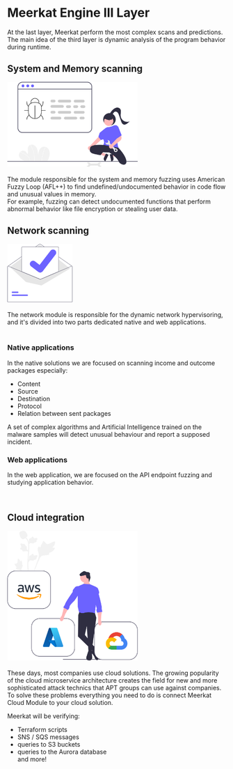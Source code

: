 # Meerkat Engine III Layer
At the last layer, Meerkat perform the most complex 
scans and predictions.   
The main idea of the third layer is 
dynamic analysis of the program behavior during runtime.  


## System and Memory scanning
<img src="system.svg" width=300><br><br>
The module responsible for the system and memory fuzzing uses American Fuzzy Loop (AFL++) to find undefined/undocumented behavior in code flow and unusual values in memory.  
For example, fuzzing can detect undocumented functions that perform abnormal behavior like file encryption or stealing user data. 


## Network scanning
<img src="mail.svg" width=150><br><br>
The network module is responsible for the dynamic network hypervisoring, and it's divided into two parts dedicated native and web applications.  
<br>  

### Native applications  
In the native solutions we are focused on scanning income and outcome packages especially:
- Content
- Source
- Destination
- Protocol
- Relation between sent packages   

A set of complex algorithms and Artificial Intelligence trained on the malware samples will detect unusual behaviour and report a supposed incident.

### Web applications
In the web application, we are focused on the API endpoint fuzzing and studying application behavior.

<br>

## Cloud integration   
  
<img src="cloud.svg" width=300><br>  
These days, most companies use cloud solutions.
The growing popularity of the cloud microservice architecture creates the field for new and more sophisticated attack technics that APT groups can use against companies.
To solve these problems everything you need to do is connect Meerkat Cloud Module to your cloud solution.    

Meerkat will be verifying: 
- Terraform scripts  
- SNS / SQS messages
- queries to S3 buckets   
- queries to the Aurora database   
and more!
